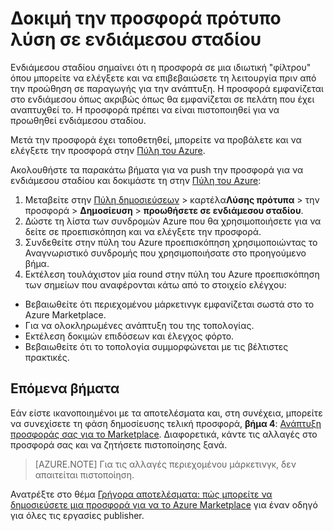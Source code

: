 <properties
   pageTitle="Δοκιμές την προσφορά πρότυπο λύση για το Marketplace | Microsoft Azure"
   description="Κατανόηση πώς μπορείτε να δοκιμάσετε την προσφορά πρότυπο λύση για το Azure Marketplace."
   services="marketplace-publishing"
   documentationCenter=""
   authors="HannibalSII"
   manager="hascipio"
   editor=""/>

<tags
   ms.service="marketplace"
   ms.devlang="na"
   ms.topic="article"
   ms.tgt_pltfrm="na"
   ms.workload="na"
   ms.date="12/04/2015"
   ms.author="hascipio; v-divte" />

# <a name="test-your-solution-template-offer-in-staging"></a>Δοκιμή την προσφορά πρότυπο λύση σε ενδιάμεσου σταδίου
Ενδιάμεσου σταδίου σημαίνει ότι η προσφορά σε μια ιδιωτική "φίλτρου" όπου μπορείτε να ελέγξετε και να επιβεβαιώσετε τη λειτουργία πριν από την προώθηση σε παραγωγής για την ανάπτυξη. Η προσφορά εμφανίζεται στο ενδιάμεσου όπως ακριβώς όπως θα εμφανίζεται σε πελάτη που έχει αναπτυχθεί το. Η προσφορά πρέπει να είναι πιστοποιηθεί για να προωθηθεί ενδιάμεσου σταδίου.

Μετά την προσφορά έχει τοποθετηθεί, μπορείτε να προβάλετε και να ελέγξετε την προσφορά στην [Πύλη του Azure](https://portal.azure.com/).

Ακολουθήστε τα παρακάτω βήματα για να push την προσφορά για να ενδιάμεσου σταδίου και δοκιμάστε τη στην [Πύλη του Azure](https://portal.azure.com/):

1.  Μεταβείτε στην [Πύλη δημοσιεύσεων](https://publish.windowsazure.com) > καρτέλα**Λύσης πρότυπα** > την προσφορά > **Δημοσίευση** > **προωθήσετε σε ενδιάμεσου σταδίου**.
2.  Δώστε τη λίστα των συνδρομών Azure που θα χρησιμοποιήσετε για να δείτε σε προεπισκόπηση και να ελέγξετε την προσφορά.
3.  Συνδεθείτε στην πύλη του Azure προεπισκόπηση χρησιμοποιώντας το Αναγνωριστικό συνδρομής που χρησιμοποιήσατε στο προηγούμενο βήμα.
4.  Εκτέλεση τουλάχιστον μία round στην πύλη του Azure προεπισκόπηση των σημείων που αναφέρονται κάτω από το στοιχείο ελέγχου:
  - Βεβαιωθείτε ότι περιεχομένου μάρκετινγκ εμφανίζεται σωστά στο το Azure Marketplace.
  - Για να ολοκληρωμένες ανάπτυξη του της τοπολογίας.
  - Εκτέλεση δοκιμών επιδόσεων και έλεγχος φόρτο.
  - Βεβαιωθείτε ότι το τοπολογία συμμορφώνεται με τις βέλτιστες πρακτικές.

## <a name="next-steps"></a>Επόμενα βήματα
Εάν είστε ικανοποιημένοι με τα αποτελέσματα και, στη συνέχεια, μπορείτε να συνεχίσετε τη φάση δημοσίευσης τελική προσφορά, **βήμα 4**: [Ανάπτυξη προσφοράς σας για το Marketplace](marketplace-publishing-push-to-production.md). Διαφορετικά, κάντε τις αλλαγές στο προσφορά σας και να ζητήσετε πιστοποίησης ξανά.

> [AZURE.NOTE] Για τις αλλαγές περιεχομένου μάρκετινγκ, δεν απαιτείται πιστοποίηση.

Ανατρέξτε στο θέμα [Γρήγορα αποτελέσματα: πώς μπορείτε να δημοσιεύσετε μια προσφορά για να το Azure Marketplace](marketplace-publishing-getting-started.md) για έναν οδηγό για όλες τις εργασίες publisher.
